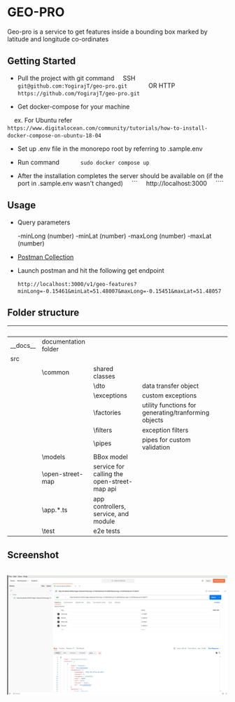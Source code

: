 # GEO-PRO

Geo-pro is a service to get features inside a bounding box marked by latitude and longitude co-ordinates

## Getting Started

* Pull the project with git command
    SSH
    ```
    git@github.com:YogirajT/geo-pro.git
    ```
    OR HTTP
    ```
    https://github.com/YogirajT/geo-pro.git
    ```

* Get docker-compose for your machine

    ex. For Ubuntu refer
    ```
    https://www.digitalocean.com/community/tutorials/how-to-install-docker-compose-on-ubuntu-18-04
    ```

* Set up .env file in the monorepo root by referring to .sample.env 

* Run command 
    ```
    sudo docker compose up
    ```

* After the installation completes the server should be available on (if the port in .sample.env wasn't changed)
    ```
    http://localhost:3000
    ````

## Usage

* Query parameters

  -minLong (number)
  -minLat (number)
  -maxLong (number)
  -maxLat (number)

* [Postman Collection](__docs__/geo-pro.postman_collection.json)

* Launch postman and hit the following get endpoint
    ```
    http://localhost:3000/v1/geo-features?minLong=-0.15461&minLat=51.48007&maxLong=-0.15451&maxLat=51.48057
    ```

## Folder structure

|  |  |  |  |  |
| ------ | ------ | ------ | ------ | ------ |
| \_\_docs\_\_ | documentation folder  |  |  |
| src  |   |
|   | \common  | shared classes |
|   |  | \dto | data transfer object |
|   |  | \exceptions | custom exceptions |
|   |  | \factories | utility functions for generating/tranforming objects |
|   |  | \filters | exception filters |
|   |  | \pipes | pipes for custom validation |
|   | \models | BBox model |
|   | \open-street-map | service for calling the open-street-map api |
|   | \app.*.ts | app controllers, service, and module |
|   | \test | e2e tests |


## Screenshot
<picture>
  <img alt="Product image" src="__docs__/example.png">
</picture>